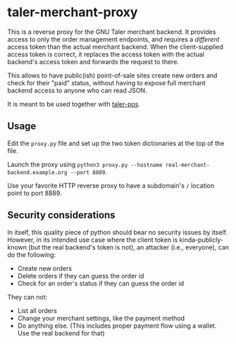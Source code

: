 # taler-merchant-proxy

This is a reverse proxy for the GNU Taler merchant backend. It provides access to only the
order management endpoints, and requires a *different* access token than the actual merchant
backend. When the client-supplied access token is correct, it replaces the access token with
the actual backend's access token and forwards the request to there.

This allows to have public(ish) point-of-sale sites create new orders and check for their "paid"
status, without having to expose full merchant backend access to anyone who can read JSON.

It is meant to be used together with [taler-pos](https://github.com/SpitfireX/taler-pos).

## Usage

Edit the `proxy.py` file and set up the two token dictionaries at the top of the file.

Launch the proxy using `python3 proxy.py --hostname real-merchant-backend.example.org --port 8889`.

Use your favorite HTTP reverse proxy to have a subdomain's `/` location point to port 8889.

## Security considerations

In itself, this quality piece of python should bear no security issues by itself. However, in
its intended use case where the client token is kinda-publicly-known (but the real backend's token
is not), an attacker (i.e., everyone), can do the following:

- Create new orders
- Delete orders if they can guess the order id
- Check for an order's status if they can guess the order id

They can not:

- List all orders
- Change your merchant settings, like the payment method
- Do anything else. (This includes proper payment flow using a wallet. Use the real backend for that)
